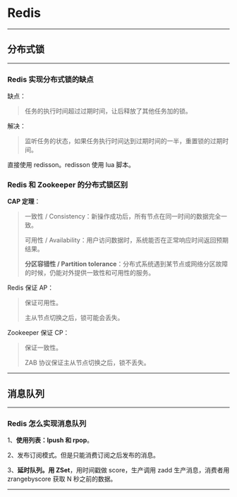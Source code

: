 # Redis

---

## 分布式锁

---

### Redis 实现分布式锁的缺点

缺点：

> 任务的执行时间超过过期时间，让后释放了其他任务加的锁。

解决：

> 监听任务的状态，如果任务执行时间达到过期时间的一半，重置锁的过期时间。

直接使用 redisson。redisson 使用 lua 脚本。

### Redis 和 Zookeeper 的分布式锁区别

**CAP 定理**：

> 一致性 / Consistency：新操作成功后，所有节点在同一时间的数据完全一致。
>
> 可用性 / Availability：用户访问数据时，系统能否在正常响应时间返回预期结果。
>
> **分区容错性 / Partition tolerance**：分布式系统遇到某节点或网络分区故障的时候，仍能对外提供一致性和可用性的服务。

Redis 保证 AP：

> 保证可用性。
>
> 主从节点切换之后，锁可能会丢失。

Zookeeper 保证 CP：

> 保证一致性。
>
> ZAB 协议保证主从节点切换之后，锁不丢失。




---

## 消息队列

---

### Redis 怎么实现消息队列

1、**使用列表：lpush 和 rpop**。

2、发布订阅模式。但是只能消费订阅之后发布的消息。

3、**延时队列。用 ZSet**，用时间戳做 score，生产调用 zadd 生产消息，消费者用 zrangebyscore 获取 N 秒之前的数据。








---



